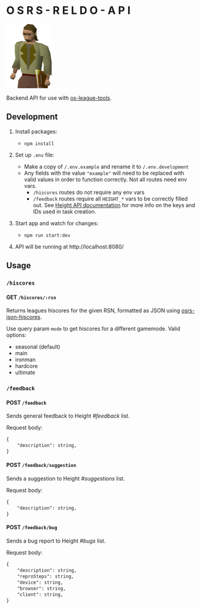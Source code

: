# O S R S - R E L D O - A P I

![reldo](/docs/reldo.png)

Backend API for use with [os-league-tools](https://github.com/osrs-reldo/os-league-tools).

## Development

1. Install packages:

    - `npm install`

2. Set up `.env` file:

    - Make a copy of `/.env.example` and rename it to `/.env.development`
    - Any fields with the value `"example"` will need to be replaced with valid values in order to function correctly. Not all routes need env vars.
        - `/hiscores` routes do not require any env vars
        - `/feedback` routes require all `HEIGHT_*` vars to be correctly filled out. See [Height API documentation](https://www.notion.so/API-documentation-643aea5bf01742de9232e5971cb4afda) for more info on the keys and IDs used in task creation.

3. Start app and watch for changes:

    - `npm run start:dev`

4. API will be running at http://localhost:8080/

## Usage

### `/hiscores`

#### **GET** `/hiscores/:rsn`

Returns leagues hiscores for the given RSN, formatted as JSON using [osrs-json-hiscores](https://github.com/maxswa/osrs-json-hiscores#what-youll-get).

Use query param `mode` to get hiscores for a different gamemode. Valid options:

-   seasonal (default)
-   main
-   ironman
-   hardcore
-   ultimate

### `/feedback`

#### **POST** `/feedback`

Sends general feedback to Height _#feedback_ list.

Request body:

```
{
    "description": string,
}
```

#### **POST** `/feedback/suggestion`

Sends a suggestion to Height _#suggestions_ list.

Request body:

```
{
    "description": string,
}
```

#### **POST** `/feedback/bug`

Sends a bug report to Height _#bugs_ list.

Request body:

```
{
    "description": string,
    "reproSteps": string,
    "device": string,
    "browser": string,
    "client": string,
}
```
